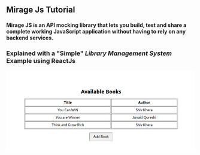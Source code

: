 ## Mirage Js Tutorial

#### Mirage JS is an API mocking library that lets you build, test and share a complete working JavaScript application without having to rely on any backend services.

### Explained with a "Simple" _Library Management System_ Example using ReactJs

<img src="./projectImages/mirageJs.png" />
